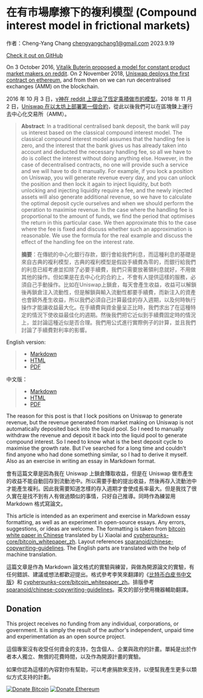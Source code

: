# 在有市場摩擦下的複利模型 (Compound interest model in frictional markets)

作者：Cheng-Yang Chang chengyangchang1@gmail.com 2023.9.19

[Check it out on GitHub](https://github.com/chengyangchang1/compound-interest-with-friction)

On 3 October 2016, [Vitalik Buterin proposed a model for constant product market makers on reddit](https://www.reddit.com/r/ethereum/comments/55m04x/lets_run_onchain_decentralized_exchanges_the_way/). On 2 November 2018, [Uniswap deploys the first contract on ethereum](https://twitter.com/haydenzadams/status/1058376395108376577?ref_src=twsrc%5Etfw), and from then on we can run decentralised exchanges (AMM) on the blockchain.

2016 年 10 月 3 日，[v神在 reddit 上提出了恆定乘積做市的模型](https://www.reddit.com/r/ethereum/comments/55m04x/lets_run_onchain_decentralized_exchanges_the_way/)。2018 年 11 月 2 日，[Uniswap 在以太坊上部署第一個合約](https://twitter.com/haydenzadams/status/1058376395108376577?ref_src=twsrc%5Etfw)，從此以後我們可以在區塊鍊上運行去中心化交易所（AMM）。

> **Abstract**: In a traditional centralised bank deposit, the bank will pay us interest based on the classical compound interest model. The classical compound interest model assumes that the handling fee is zero, and the interest that the bank gives us has already taken into account and deducted the necessary handling fee, so all we have to do is collect the interest without doing anything else. However, in the case of decentralised contracts, no one will provide such a service and we will have to do it manually. For example, if you lock a position on Uniswap, you will generate revenue every day, and you can unlock the position and then lock it again to inject liquidity, but both unlocking and injecting liquidity require a fee, and the newly injected assets will also generate additional revenue, so we have to calculate the optimal deposit cycle ourselves and when we should perform the operation to maximise revenue. In the case where the handling fee is proportional to the amount of funds, we find the period that optimises the return in this particular case. We then approximate this to the case where the fee is fixed and discuss whether such an approximation is reasonable. We use the formula for the real example and discuss the effect of the handling fee on the interest rate.
>
> **摘要**：在傳統的中心化銀行存款，銀行會給我們利息，而這種利息的基礎是來自古典的複利模型，古典的複利模型是假設手續費為零的，而銀行給我們的利息已經考慮並扣除了必要手續費，我們只需要放著領利息就好，不用做其他的操作。但如果是在去中心化的合約上，不會有人提供這樣的服務，必須自己手動操作。比如在Uniswap上鎖倉，每天會產生收益，收益可以解鎖後再鎖倉注入流動性，但是解鎖與輸入流動性都要手續費，而新注入的資產也會額外產生收益，所以我們必須自己計算最佳的存入週期，以及何時執行操作才能讓收益最大化。在手續費與資金量呈正比時，我們求出了在這種特定的情況下使收益最佳化的週期。然後我們把它近似到手續費固定時的情況上，並討論這種近似是否合理。我們用公式進行實際例子的計算，並且我們討論了手續費對利率的影響。

English version:

> - [Markdown](compound-interest-with-friction-en.md)
> - [HTML](compound-interest-with-friction-en.html)
> - [PDF](compound-interest-with-friction-en.pdf)

中文版：

> - [Markdown](compound-interest-with-friction-zh.md)
> - [HTML](compound-interest-with-friction-zh.html)
> - [PDF](compound-interest-with-friction-zh.pdf)

The reason for this post is that I lock positions on Uniswap to generate revenue, but the revenue generated from market making on Uniswap is not automatically deposited back into the liquid pool. So I need to manually withdraw the revenue and deposit it back into the liquid pool to generate compound interest. So I need to know what is the best deposit cycle to maximise the growth rate. But I've searched for a long time and couldn't find anyone who had done something similar, so I had to derive it myself. Also as an exercise in writing an essay in Markdown format.

會有這篇文章是因為我在 Uniswap 上鎖倉賺取收益，但是在 Uniswap 做市產生的收益不能自動回存到流動池中。所以需要手動的提出收益，然後再存入流動池中才能產生複利。因此我需要知道怎樣的存入週期才會使成長率最大。但是我找了很久實在是找不到有人有做過類似的事情，只好自己推導。同時作為練習用 Markdown 格式寫論文。

This article is intended as an experiment and exercise in Markdown essay formatting, as well as an experiment in open-source essays. Any errors, suggestions, or ideas are welcome. The formatting is taken from [bitcoin white paper in Chinese](https://github.com/xiaolai/bitcoin-whitepaper-chinese-translation) translated by Li Xiaolai and [cypherpunks-core/bitcoin_whitepaper_zh](https://github.com/cypherpunks-core/bitcoin_whitepaper_zh). Layout references [sparanoid/chinese-copywriting-guidelines](https://github.com/sparanoid/chinese-copywriting-guidelines). The English parts are translated with the help of machine translation.

這篇文章是作為 Markdown 論文格式的實驗與練習，與做為開源論文的實驗，有任何錯誤、建議或想法都歡迎提出。格式參考李笑來翻譯的《[比特币白皮书中文版](https://github.com/xiaolai/bitcoin-whitepaper-chinese-translation)》和 [cypherpunks-core/bitcoin_whitepaper_zh](https://github.com/cypherpunks-core/bitcoin_whitepaper_zh)。排版參考 [sparanoid/chinese-copywriting-guidelines](https://github.com/sparanoid/chinese-copywriting-guidelines)。英文的部分使用機器輔助翻譯。

## Donation

This project receives no funding from any individual, corporations, or government. It is simply the result of the author's independent, unpaid time and experimentation as an open source project.

這個專案沒有收受任何資金的支持，包含個人、企業與政府的計畫。單純是出於作者本人獨立、無償的花費時間，以及作為開源計畫的實驗。

如果你認為這樣的內容對你有幫助，可以考慮捐款來支持，以便幫我產生更多以類似方式支持的計劃。

[![Donate Bitcoin](https://img.shields.io/badge/Donate-Bitcoin-f6911d.svg?logo=bitcoin)](images/BTC捐款地址.JPG)
[![Donate Ethereum](https://img.shields.io/badge/Donate-Ethereum-blue.svg?logo=ethereum)](images/ETH捐款地址.JPG)
